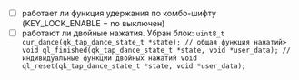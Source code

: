 - [ ] работает ли функция удержания по комбо-шифту (KEY_LOCK_ENABLE = no выключен)
- [ ] работают ли двойные нажатия. Убран блок:
`uint8_t cur_dance(qk_tap_dance_state_t *state); // общая функция нажатий>
void ql_finished(qk_tap_dance_state_t *state, void *user_data); //индивидуальные функции двойных нажатий
void ql_reset(qk_tap_dance_state_t *state, void *user_data);`
